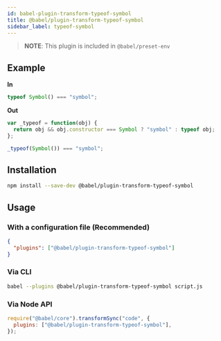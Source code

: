 ```yaml
---
id: babel-plugin-transform-typeof-symbol
title: @babel/plugin-transform-typeof-symbol
sidebar_label: typeof-symbol
---
```


> **NOTE**: This plugin is included in `@babel/preset-env`

## Example

**In**

```javascript
typeof Symbol() === "symbol";
```

**Out**

```javascript
var _typeof = function(obj) {
  return obj && obj.constructor === Symbol ? "symbol" : typeof obj;
};

_typeof(Symbol()) === "symbol";
```

## Installation

```sh
npm install --save-dev @babel/plugin-transform-typeof-symbol
```

## Usage

### With a configuration file (Recommended)

```json
{
  "plugins": ["@babel/plugin-transform-typeof-symbol"]
}
```

### Via CLI

```sh
babel --plugins @babel/plugin-transform-typeof-symbol script.js
```

### Via Node API

```javascript
require("@babel/core").transformSync("code", {
  plugins: ["@babel/plugin-transform-typeof-symbol"],
});
```
